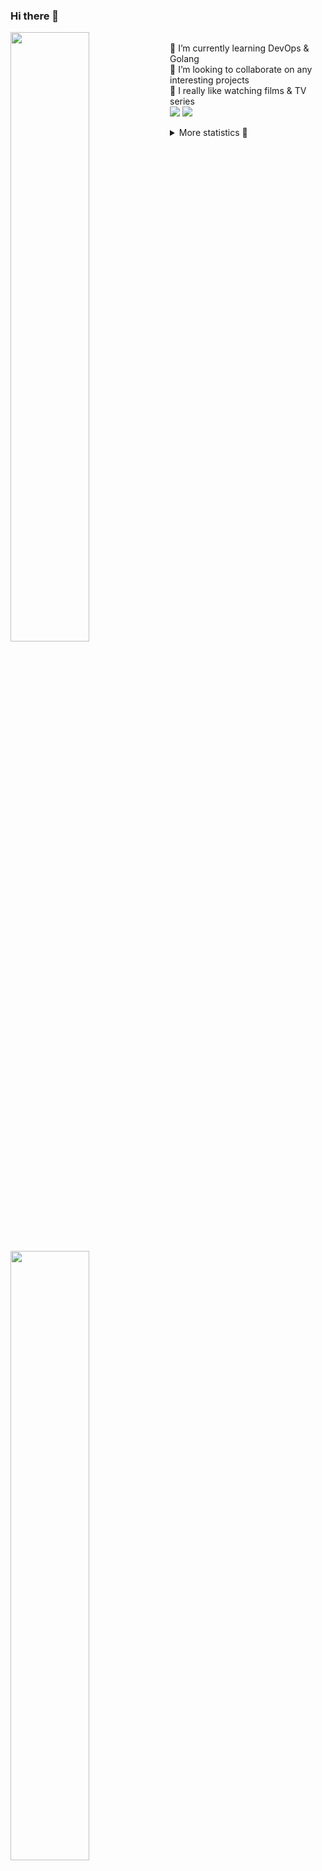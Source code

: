 ### Hi there 👋


[<img align="left" width="50%" src="https://github-readme-stats.vercel.app/api?username=rufusnufus&hide=issues&show_icons=true&count_private=true&theme=transparent&title_color=FF6F40&text_color=FBF9F8&icon_color=F48242&hide_border=true&hide_title=true#gh-dark-mode-only">](https://metrics.lecoq.io/rufusnufus#gh-dark-mode-only)
[<img align="left" width="50%" src="https://github-readme-stats.vercel.app/api?username=rufusnufus&hide=issues&show_icons=true&count_private=true&theme=transparent&title_color=FF6533&text_color=4D4644&icon_color=FF8038&hide_border=true&hide_title=true#gh-light-mode-only">](https://metrics.lecoq.io/rufusnufus#gh-light-mode-only)

<p>
  <br>
  🌱 I’m currently learning DevOps & Golang</br>
  👯 I’m looking to collaborate on any interesting projects</br>
  🎥 I really like watching films & TV series</br>
  <a href="https://linkedin.com/in/rufusnufus"><img src="https://img.shields.io/badge/linkedin-0077B5.svg?style=for-the-badge&logo=linkedin&logoColor=white"/></a>
  <a href="https://t.me/nufusrufus"><img src="https://img.shields.io/badge/-telegram-black?style=for-the-badge&color=blue&logo=telegram"/></a>
</p>

<p text-align="left">
<details>
  <summary>More statistics 👀</summary><br/>

<!--START_SECTION:waka-->
![Code Time](http://img.shields.io/badge/Code%20Time-765%20hrs%202%20mins-blue)

![Profile Views](http://img.shields.io/badge/Profile%20Views-0-blue)

**I'm a Night 🦉** 

```text
🌞 Morning                0 commits           ░░░░░░░░░░░░░░░░░░░░░░░░░   00.00 % 
🌆 Daytime                540 commits         ████████████░░░░░░░░░░░░░   48.26 % 
🌃 Evening                374 commits         ████████░░░░░░░░░░░░░░░░░   33.42 % 
🌙 Night                  205 commits         █████░░░░░░░░░░░░░░░░░░░░   18.32 % 
```
📅 **I'm Most Productive on Tuesday** 

```text
Monday                   65 commits          █░░░░░░░░░░░░░░░░░░░░░░░░   05.81 % 
Tuesday                  302 commits         ███████░░░░░░░░░░░░░░░░░░   26.99 % 
Wednesday                259 commits         ██████░░░░░░░░░░░░░░░░░░░   23.15 % 
Thursday                 30 commits          █░░░░░░░░░░░░░░░░░░░░░░░░   02.68 % 
Friday                   46 commits          █░░░░░░░░░░░░░░░░░░░░░░░░   04.11 % 
Saturday                 198 commits         ████░░░░░░░░░░░░░░░░░░░░░   17.69 % 
Sunday                   219 commits         █████░░░░░░░░░░░░░░░░░░░░   19.57 % 
```


📊 **This Week I Spent My Time On** 

```text
💬 Programming Languages: 
No Activity Tracked This Week

🔥 Editors: 
No Activity Tracked This Week
```

**I Mostly Code in Python** 

```text
Python                   10 repos            ███████░░░░░░░░░░░░░░░░░░   28.57 % 
HTML                     3 repos             ██░░░░░░░░░░░░░░░░░░░░░░░   08.57 % 
Java                     3 repos             ██░░░░░░░░░░░░░░░░░░░░░░░   08.57 % 
Shell                    2 repos             █░░░░░░░░░░░░░░░░░░░░░░░░   05.71 % 
Mustache                 2 repos             █░░░░░░░░░░░░░░░░░░░░░░░░   05.71 % 
```




 Last Updated on 29/08/2025 00:53:59 UTC
<!--END_SECTION:waka-->

</details>
</p>
